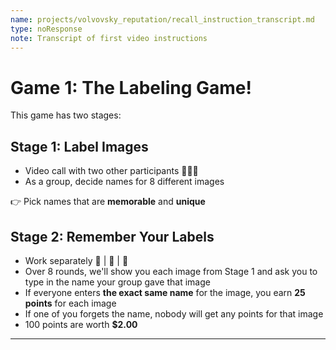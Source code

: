 ```yaml
---
name: projects/volvovsky_reputation/recall_instruction_transcript.md
type: noResponse
note: Transcript of first video instructions
---
```


# Game 1: The Labeling Game!

This game has two stages:

## Stage 1: Label Images

- Video call with two other participants 👤👤👤
- As a group, decide names for 8 different images

👉 Pick names that are **memorable** and **unique**

## Stage 2: Remember Your Labels

- Work separately 👤 | 👤 | 👤
- Over 8 rounds, we'll show you each image from Stage 1 and ask you to type in the name your group gave that image
- If everyone enters **the exact same name** for the image, you earn **25 points** for each image
- If one of you forgets the name, nobody will get any points for that image
- 100 points are worth **$2.00**

---
